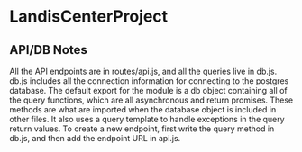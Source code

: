 # LandisCenterProject
## API/DB Notes
All the API endpoints are in routes/api.js, and all the queries live in db.js. db.js includes all the connection information for connecting to the postgres database. The default export for the module is a db object containing all of the query functions, which are all asynchronous and return promises. These methods are what are imported when the database object is included in other files. It also uses a query template to handle exceptions in the query return values. To create a new endpoint, first write the query method in db.js, and then add the endpoint URL in api.js. 
